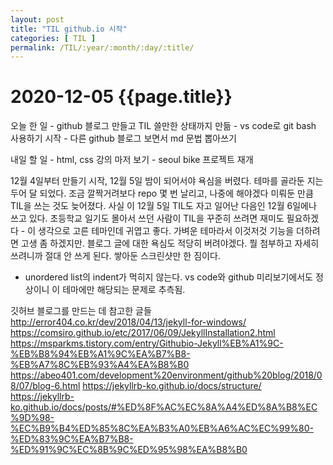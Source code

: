 ```yaml
---
layout: post
title: "TIL github.io 시작"
categories: [ TIL ]
permalink: /TIL/:year/:month/:day/:title/
---
```


# 2020-12-05 {{page.title}}

오늘 한 일
    - github 블로그 만들고 TIL 쓸만한 상태까지 만듦
    - vs code로 git bash 사용하기 시작
    - 다른 github 블로그 보면서 md 문법 뽑아쓰기

내일 할 일
    - html, css 강의 마저 보기
    - seoul bike 프로젝트 재개

12월 4일부터 만들기 시작, 12월 5일 밤이 되어서야 욕심을 버렸다. 테마를 골라둔 지는 두어 달 되었다. 조금 깔짝거려보다 repo 몇 번 날리고, 나중에 해야겠다 미뤄둔 만큼 TIL을 쓰는 것도 늦어졌다. 사실 이 12월 5일 TIL도 자고 일어난 다음인 12월 6일에나 쓰고 있다.
초등학교 일기도 몰아서 쓰던 사람이 TIL을 꾸준히 쓰려면 재미도 필요하겠다 - 이 생각으로 고른 테마인데 귀엽고 좋다. 가벼운 테마라서 이것저것 기능을 더하려면 고생 좀 하겠지만.
블로그 글에 대한 욕심도 적당히 버려야겠다. 뭘 첨부하고 자세히 쓰려니까 절대 안 쓰게 된다. 쌓아둔 스크린샷만 한 짐이다.

+ unordered list의 indent가 먹히지 않는다. vs code와 github 미리보기에서도 정상이니 이 테마에만 해당되는 문제로 추측됨.

깃허브 블로그를 만드는 데 참고한 글들
<http://error404.co.kr/dev/2018/04/13/jekyll-for-windows/>
<https://comsiro.github.io/etc/2017/06/09/JekyllInstallation2.html>
<https://msparkms.tistory.com/entry/Githubio-Jekyll%EB%A1%9C-%EB%B8%94%EB%A1%9C%EA%B7%B8-%EB%A7%8C%EB%93%A4%EA%B8%B0>
<https://abeo401.com/development%20environment/github%20blog/2018/08/07/blog-6.html>
<https://jekyllrb-ko.github.io/docs/structure/>
<https://jekyllrb-ko.github.io/docs/posts/#%ED%8F%AC%EC%8A%A4%ED%8A%B8%EC%9D%98-%EC%B9%B4%ED%85%8C%EA%B3%A0%EB%A6%AC%EC%99%80-%ED%83%9C%EA%B7%B8-%ED%91%9C%EC%8B%9C%ED%95%98%EA%B8%B0>